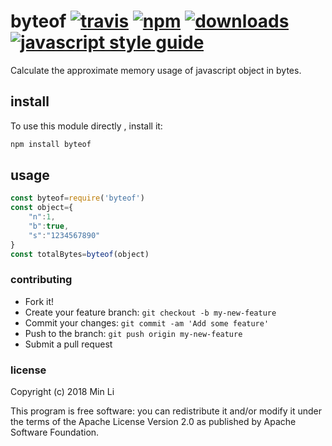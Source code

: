 # byteof [![travis][travis-image]][travis-url] [![npm][npm-image]][npm-url] [![downloads][downloads-image]][downloads-url] [![javascript style guide][standard-image]][standard-url]

[travis-image]: https://travis-ci.org/limin/byteof.svg?branch=master
[travis-url]: https://travis-ci.org/limin/byteof
[npm-image]: https://img.shields.io/npm/v/byteof.svg
[npm-url]: https://npmjs.org/package/byteof
[downloads-image]: https://img.shields.io/npm/dm/byteof.svg
[downloads-url]: https://npmjs.org/package/byteof
[standard-image]: https://img.shields.io/badge/code_style-standard-brightgreen.svg
[standard-url]: https://standardjs.com

Calculate the approximate memory usage of javascript object in bytes.

## install

To use this module directly , install it:

```bash
npm install byteof
```

## usage

```js
const byteof=require('byteof')
const object={
    "n":1,
    "b":true,
    "s":"1234567890"
}        
const totalBytes=byteof(object)
```

### contributing

* Fork it!
* Create your feature branch: `git checkout -b my-new-feature`
* Commit your changes: `git commit -am 'Add some feature'`
* Push to the branch: `git push origin my-new-feature`
* Submit a pull request


### license

Copyright (c) 2018 Min Li

This program is free software: you can redistribute it and/or modify it under the terms of the Apache License Version 2.0 as published by Apache Software Foundation.